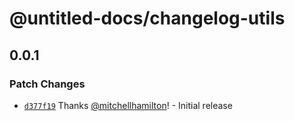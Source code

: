 # @untitled-docs/changelog-utils

## 0.0.1
### Patch Changes



- [`d377f19`](https://github.com/Thinkmill/untitled-docs/commit/d377f19a716fe11fe4ee050524e9a4125f3818ad) Thanks [@mitchellhamilton](https://github.com/mitchellhamilton)! - Initial release
